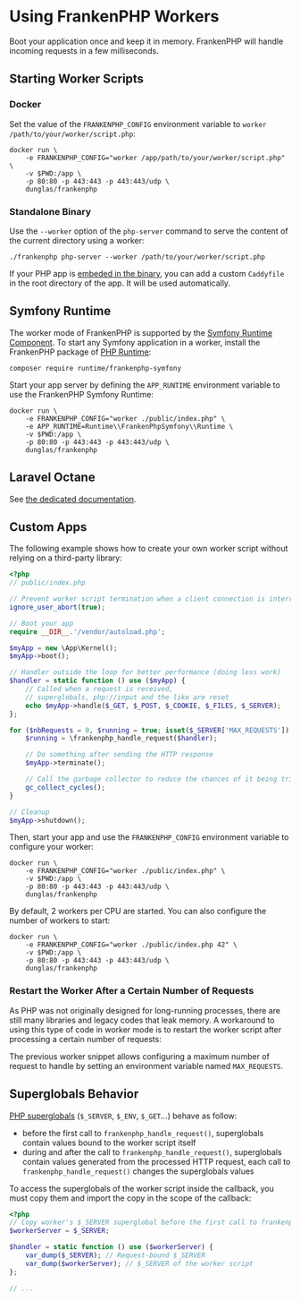 # Using FrankenPHP Workers

Boot your application once and keep it in memory.
FrankenPHP will handle incoming requests in a few milliseconds.

## Starting Worker Scripts

### Docker

Set the value of the `FRANKENPHP_CONFIG` environment variable to `worker /path/to/your/worker/script.php`:

```console
docker run \
    -e FRANKENPHP_CONFIG="worker /app/path/to/your/worker/script.php" \
    -v $PWD:/app \
    -p 80:80 -p 443:443 -p 443:443/udp \
    dunglas/frankenphp
```

### Standalone Binary

Use the `--worker` option of the `php-server` command to serve the content of the current directory using a worker:

```console
./frankenphp php-server --worker /path/to/your/worker/script.php
```

If your PHP app is [embeded in the binary](embed.md), you can add a custom `Caddyfile` in the root directory of the app.
It will be used automatically.

## Symfony Runtime

The worker mode of FrankenPHP is supported by the [Symfony Runtime Component](https://symfony.com/doc/current/components/runtime.html).
To start any Symfony application in a worker, install the FrankenPHP package of [PHP Runtime](https://github.com/php-runtime/runtime):

```console
composer require runtime/frankenphp-symfony
```

Start your app server by defining the `APP_RUNTIME` environment variable to use the FrankenPHP Symfony Runtime:

```console
docker run \
    -e FRANKENPHP_CONFIG="worker ./public/index.php" \
    -e APP_RUNTIME=Runtime\\FrankenPhpSymfony\\Runtime \
    -v $PWD:/app \
    -p 80:80 -p 443:443 -p 443:443/udp \
    dunglas/frankenphp
```

## Laravel Octane

See [the dedicated documentation](laravel.md#laravel-octane).

## Custom Apps

The following example shows how to create your own worker script without relying on a third-party library:

```php
<?php
// public/index.php

// Prevent worker script termination when a client connection is interrupted
ignore_user_abort(true);

// Boot your app
require __DIR__.'/vendor/autoload.php';

$myApp = new \App\Kernel();
$myApp->boot();

// Handler outside the loop for better performance (doing less work)
$handler = static function () use ($myApp) {
    // Called when a request is received,
    // superglobals, php://input and the like are reset
    echo $myApp->handle($_GET, $_POST, $_COOKIE, $_FILES, $_SERVER);
};

for ($nbRequests = 0, $running = true; isset($_SERVER['MAX_REQUESTS']) && ($nbRequests < ((int) $_SERVER['MAX_REQUESTS'])) && $running; ++$nbRequests) {
    $running = \frankenphp_handle_request($handler);

    // Do something after sending the HTTP response
    $myApp->terminate();

    // Call the garbage collector to reduce the chances of it being triggered in the middle of a page generation
    gc_collect_cycles();
}

// Cleanup
$myApp->shutdown();
```

Then, start your app and use the `FRANKENPHP_CONFIG` environment variable to configure your worker:

```console
docker run \
    -e FRANKENPHP_CONFIG="worker ./public/index.php" \
    -v $PWD:/app \
    -p 80:80 -p 443:443 -p 443:443/udp \
    dunglas/frankenphp
```

By default, 2 workers per CPU are started.
You can also configure the number of workers to start:

```console
docker run \
    -e FRANKENPHP_CONFIG="worker ./public/index.php 42" \
    -v $PWD:/app \
    -p 80:80 -p 443:443 -p 443:443/udp \
    dunglas/frankenphp
```

### Restart the Worker After a Certain Number of Requests

As PHP was not originally designed for long-running processes, there are still many libraries and legacy codes that leak memory.
A workaround to using this type of code in worker mode is to restart the worker script after processing a certain number of requests:

The previous worker snippet allows configuring a maximum number of request to handle by setting an environment variable named `MAX_REQUESTS`.

## Superglobals Behavior

[PHP superglobals](https://www.php.net/manual/en/language.variables.superglobals.php) (`$_SERVER`, `$_ENV`, `$_GET`...)
behave as follow:

* before the first call to `frankenphp_handle_request()`, superglobals contain values bound to the worker script itself
* during and after the call to `frankenphp_handle_request()`, superglobals contain values generated from the processed HTTP request, each call to `frankenphp_handle_request()` changes the superglobals values

To access the superglobals of the worker script inside the callback, you must copy them and import the copy in the scope of the callback:

```php
<?php
// Copy worker's $_SERVER superglobal before the first call to frankenphp_handle_request()
$workerServer = $_SERVER;

$handler = static function () use ($workerServer) {
    var_dump($_SERVER); // Request-bound $_SERVER
    var_dump($workerServer); // $_SERVER of the worker script
};

// ...
```
